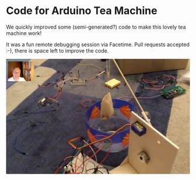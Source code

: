 # Code for Arduino Tea Machine

We quickly improved some (semi-generated?) code to make this lovely tea machine work! 

It was a fun remote debugging session via Facetime. Pull requests accepted :-), there is space left to improve the code.

![](teamachine.png?raw=true)
